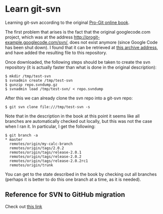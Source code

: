 # Learn git-svn

Learning git-svn according to the original [Pro-Git online
book](https://git-scm.com/book/en/v1/Git-and-Other-Systems-Git-and-Subversion).

The first problem that arises is the fact that the original googlecode.com project,
which was at the address http://progit-example.googlecode.com/svn/, does not
exist anymore (since Google Code has been shut down). I found that it can be
retrieved at [this archive
address](https://storage.googleapis.com/google-code-archive-source/v2/code.google.com/progit-example/repo.svndump.gz),
and have added the resulting file to this repository.

Once downloaded, the following steps should be taken to create the svn
repository (it is actually faster than what is done in the original
description):

```
$ mkdir /tmp/test-svn
$ svnadmin create /tmp/test-svn
$ gunzip repo.svndump.gz
$ svnadmin load /tmp/test-svn/ < repo.svndump
```

After this we can already clone the svn repo into a git-svn repo:

```
$ git svn clone file:///tmp/test-svn -s
```

Note that in the description in the book at this point it seems like all
branches are automatically checked out locally, but this was not the case when I
ran it. In particular, I get the following:

```
$ git branch -a
* master
  remotes/origin/my-calc-branch
  remotes/origin/tags/2.0.2
  remotes/origin/tags/release-2.0.1
  remotes/origin/tags/release-2.0.2
  remotes/origin/tags/release-2.0.2rc1
  remotes/origin/trunk
```

You can get to the state described in the book by checking out all branches
(perhaps it is better to do this one branch at a time, as it is needed).

## Reference for SVN to GitHub migration

Check out [this
link](https://dominikdorn.com/2016/05/how-to-recover-a-google-code-svn-project-and-migrate-to-github/)

